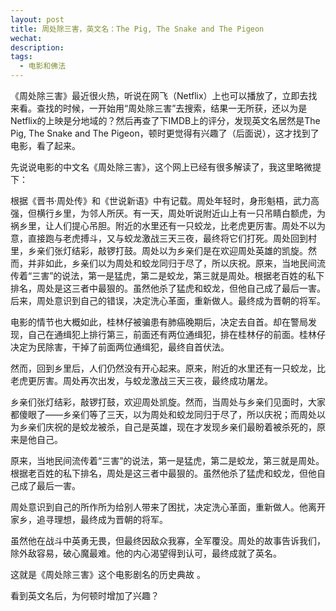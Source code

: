 ```yaml
---
layout: post
title: 周处除三害，英文名：The Pig, The Snake and The Pigeon
wechat: 
description: 
tags:
  - 电影和佛法
---
```

《周处除三害》最近很火热，听说在网飞（Netflix）上也可以播放了，立即去找来看。查找的时候，一开始用“周处除三害”去搜索，结果一无所获，还以为是Netflix的上映是分地域的？然后再查了下IMDB上的评分，发现英文名居然是The Pig, The Snake and The Pigeon，顿时更觉得有兴趣了（后面说），这才找到了电影，看了起来。

先说说电影的中文名《周处除三害》，这个网上已经有很多解读了，我这里略微提下：

根据《晋书·周处传》和《世说新语》中有记载。周处年轻时，身形魁梧，武力高强，但横行乡里，为邻人所厌。有一天，周处听说附近山上有一只吊睛白额虎，为祸乡里，让人们提心吊胆。附近的水里还有一只蛟龙，比老虎更厉害。周处不以为意，直接跑与老虎搏斗，又与蛟龙激战三天三夜，最终将它们打死。周处回到村里，乡亲们张灯结彩，敲锣打鼓。周处以为乡亲们是在欢迎周处英雄的凯旋。然而，并非如此，乡亲们以为周处和蛟龙同归于尽了，所以庆祝。原来，当地民间流传着“三害”的说法，第一是猛虎，第二是蛟龙，第三就是周处。根据老百姓的私下排名，周处是这三者中最狠的。虽然他杀了猛虎和蛟龙，但他自己成了最后一害。后来，周处意识到自己的错误，决定洗心革面，重新做人。最终成为晋朝的将军。

电影的情节也大概如此，桂林仔被骗患有肺癌晚期后，决定去自首。却在警局发现，自己在通缉犯上排行第三，前面还有两位通缉犯，排在桂林仔的前面。桂林仔决定为民除害，干掉了前面两位通缉犯，最终自首伏法。


然而，回到乡里后，人们仍然没有开心起来。原来，附近的水里还有一只蛟龙，比老虎更厉害。周处再次出发，与蛟龙激战三天三夜，最终成功屠龙。

乡亲们张灯结彩，敲锣打鼓，欢迎周处凯旋。然而，当周处与乡亲们见面时，大家都傻眼了——乡亲们等了三天，以为周处和蛟龙同归于尽了，所以庆祝；而周处以为乡亲们庆祝的是蛟龙被杀，自己是英雄，现在才发现乡亲们最盼着被杀死的，原来是他自己。

原来，当地民间流传着“三害”的说法，第一是猛虎，第二是蛟龙，第三就是周处。根据老百姓的私下排名，周处是这三者中最狠的。虽然他杀了猛虎和蛟龙，但他自己成了最后一害。

周处意识到自己的所作所为给别人带来了困扰，决定洗心革面，重新做人。他离开家乡，追寻理想，最终成为晋朝的将军。

虽然他在战斗中英勇无畏，但最终因敌众我寡，全军覆没。周处的故事告诉我们，除外敌容易，破心魔最难。他的内心渴望得到认可，最终成就了英名。

这就是《周处除三害》这个电影剧名的历史典故 。


看到英文名后，为何顿时增加了兴趣？
